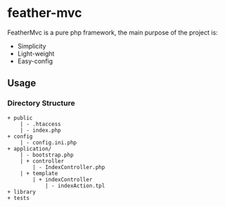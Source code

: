 feather-mvc
===========

FeatherMvc is a pure php framework, the main purpose of the project is:

* Simplicity
* Light-weight
* Easy-config

## Usage

### Directory Structure

```
+ public
    | - .htaccess
    | - index.php
+ config
    | - config.ini.php
+ application/
    | - bootstrap.php
    | + controller
        | - IndexController.php
    | + template
        | + indexController
            | - indexAction.tpl
+ library
+ tests
```
